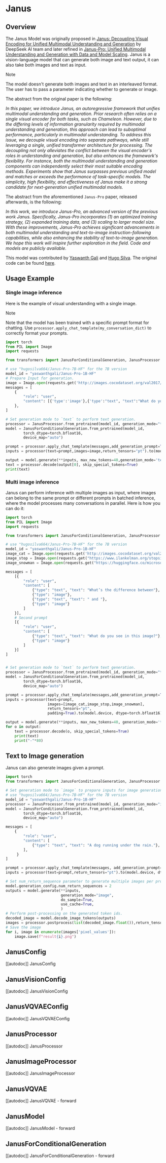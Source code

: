 <!--Copyright 2025 The HuggingFace Team. All rights reserved.

Licensed under the Apache License, Version 2.0 (the "License"); you may not use this file except in compliance with
the License. You may obtain a copy of the License at

http://www.apache.org/licenses/LICENSE-2.0

Unless required by applicable law or agreed to in writing, software distributed under the License is distributed on
an "AS IS" BASIS, WITHOUT WARRANTIES OR CONDITIONS OF ANY KIND, either express or implied. See the License for the
specific language governing permissions and limitations under the License.

⚠️ Note that this file is in Markdown but contain specific syntax for our doc-builder (similar to MDX) that may not be
rendered properly in your Markdown viewer.

-->

# Janus

## Overview 

The Janus Model was originally proposed in [Janus: Decoupling Visual Encoding for Unified Multimodal Understanding and Generation](https://arxiv.org/abs/2410.13848) by DeepSeek AI team and later refined in [Janus-Pro: Unified Multimodal Understanding and Generation with Data and Model Scaling](https://github.com/briankb/DeepSeek-Janus/blob/main/janus_pro_tech_report.pdf). Janus is a vision-language model that can generate both image and text output, it can also take both images and text as input.

> [!NOTE]
> The model doesn't generate both images and text in an interleaved format. The user has to pass a parameter indicating whether to generate or image.

The abstract from the original paper is the following:

*In this paper, we introduce Janus, an autoregressive framework that unifies multimodal understanding and generation. Prior research often relies on a single visual encoder for both tasks, such as Chameleon. However, due to the differing levels of information granularity required by multimodal understanding and generation, this approach can lead to suboptimal performance, particularly in multimodal understanding. To address this issue, we decouple visual encoding into separate pathways, while still leveraging a single, unified transformer architecture for processing. The decoupling not only alleviates the conflict between the visual encoder's roles in understanding and generation, but also enhances the framework's flexibility. For instance, both the multimodal understanding and generation components can independently select their most suitable encoding methods. Experiments show that Janus surpasses previous unified model and matches or exceeds the performance of task-specific models. The simplicity, high flexibility, and effectiveness of Janus make it a strong candidate for next-generation unified multimodal models.*

The abstract from the aforementioned `Janus-Pro` paper, released afterwards, is the following:

*In this work, we introduce Janus-Pro, an advanced version of the previous work Janus. Specifically, Janus-Pro incorporates (1) an optimized training strategy, (2) expanded training data,
and (3) scaling to larger model size. With these improvements, Janus-Pro achieves significant
advancements in both multimodal understanding and text-to-image instruction-following capabilities, while also enhancing the stability of text-to-image generation. We hope this work will
inspire further exploration in the field. Code and models are publicly available.*

This model was contributed by [Yaswanth Gali](https://huggingface.co/yaswanthgali) and [Hugo Silva](https://huggingface.co/hugosilva664).
The original code can be found [here](https://github.com/deepseek-ai/Janus).

## Usage Example

### Single image inference

Here is the example of visual understanding with a single image.

> [!NOTE]
> Note that the model has been trained with a specific prompt format for chatting. Use `processor.apply_chat_template(my_conversation_dict)` to correctly format your prompts.

```python
import torch  
from PIL import Image  
import requests  

from transformers import JanusForConditionalGeneration, JanusProcessor  

# use "hugosilva664/Janus-Pro-7B-HF" for the 7B version
model_id = "yaswanthgali/Janus-Pro-1B-HF"
# Prepare Input for generation.
image = Image.open(requests.get('http://images.cocodataset.org/val2017/000000039769.jpg', stream=True).raw)
messages = [
    {
        "role": "user",
        "content": [{'type':'image'},{'type':"text", "text":"What do you see in this image?."}]
    },
]

# Set generation mode to `text` to perform text generation.
processor = JanusProcessor.from_pretrained(model_id, generation_mode="text")
model = JanusForConditionalGeneration.from_pretrained(model_id,     
        torch_dtype=torch.bfloat16,
        device_map="auto")

prompt = processor.apply_chat_template(messages,add_generation_prompt=True)
inputs = processor(text=prompt,images=image,return_tensors="pt").to(model.device, dtype=torch.bfloat16)

output = model.generate(**inputs, max_new_tokens=40,generation_mode='text',do_sample=True)
text = processor.decode(output[0], skip_special_tokens=True)
print(text)
```

### Multi image inference

Janus can perform inference with multiple images as input, where images can belong to the same prompt or different prompts in batched inference, where the model processes many conversations in parallel. Here is how you can do it:

```python
import torch
from PIL import Image
import requests

from transformers import JanusForConditionalGeneration, JanusProcessor

# use "hugosilva664/Janus-Pro-7B-HF" for the 7B version
model_id = "yaswanthgali/Janus-Pro-1B-HF"
image_cat = Image.open(requests.get('http://images.cocodataset.org/val2017/000000039769.jpg', stream=True).raw)
image_stop = Image.open(requests.get("https://www.ilankelman.org/stopsigns/australia.jpg", stream=True).raw)
image_snowman = Image.open(requests.get("https://huggingface.co/microsoft/kosmos-2-patch14-224/resolve/main/snowman.jpg", stream=True).raw)

messages = [
    [{
        "role": "user",
        "content": [
            {"type": "text", "text": "What’s the difference between"},
            {"type": "image"},
            {"type": "text", "text": " and "},
            {"type": "image"}
        ]
    }],
    # Second prompt
    [{
        "role": "user",
        "content": [
            {"type": "text", "text": "What do you see in this image?"},
            {"type": "image"}
        ]
    }]
]


# Set generation mode to `text` to perform text generation.
processor = JanusProcessor.from_pretrained(model_id, generation_mode="text")
model = JanusForConditionalGeneration.from_pretrained(model_id,
        torch_dtype=torch.bfloat16,
        device_map="auto")

prompt = processor.apply_chat_template(messages,add_generation_prompt=True)
inputs = processor(text=prompt,
                   images=[image_cat,image_stop,image_snowman],
                   return_tensors="pt",
                   padding=True).to(model.device, dtype=torch.bfloat16)

output = model.generate(**inputs, max_new_tokens=40, generation_mode='text', do_sample=False)
for o in output:
    text = processor.decode(o, skip_special_tokens=True)
    print(text)
    print("-"*80)
```

## Text to Image generation

Janus can also generate images given a prompt.

```python
import torch
from transformers import JanusForConditionalGeneration, JanusProcessor

# Set generation mode to `image` to prepare inputs for image generation..
# use "hugosilva664/Janus-Pro-7B-HF" for the 7B version
model_id = "yaswanthgali/Janus-Pro-1B-HF"
processor = JanusProcessor.from_pretrained(model_id, generation_mode="image")
model = JanusForConditionalGeneration.from_pretrained(model_id,
        torch_dtype=torch.bfloat16,
        device_map="auto")

messages = [
    {
        "role": "user",
        "content": [
            {"type": "text", "text": "A dog running under the rain."},
        ],
     }
]

prompt = processor.apply_chat_template(messages, add_generation_prompt=True)
inputs = processor(text=prompt,return_tensors="pt").to(model.device, dtype=torch.bfloat16)

# Set num_return_sequence parameter to generate multiple images per prompt.
model.generation_config.num_return_sequences = 2
outputs = model.generate(**inputs,
                         generation_mode="image",
                         do_sample=True,
                         use_cache=True,
                         )
# Perform post-processing on the generated token ids.
decoded_image = model.decode_image_tokens(outputs)
images = processor.postprocess(list(decoded_image.float()),return_tensors="PIL.Image.Image")
# Save the image
for i, image in enumerate(images['pixel_values']):
    image.save(f"result{i}.png")
```

## JanusConfig

[[autodoc]] JanusConfig

## JanusVisionConfig

[[autodoc]] JanusVisionConfig

## JanusVQVAEConfig

[[autodoc]] JanusVQVAEConfig

## JanusProcessor

[[autodoc]] JanusProcessor

## JanusImageProcessor

[[autodoc]] JanusImageProcessor

## JanusVQVAE

[[autodoc]] JanusVQVAE
    - forward

## JanusModel

[[autodoc]] JanusModel
    - forward

## JanusForConditionalGeneration

[[autodoc]] JanusForConditionalGeneration
    - forward
